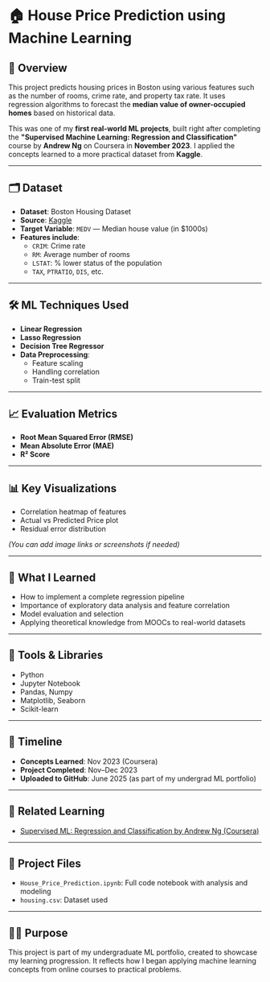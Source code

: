 # 🏠 House Price Prediction using Machine Learning

## 📌 Overview
This project predicts housing prices in Boston using various features such as the number of rooms, crime rate, and property tax rate. It uses regression algorithms to forecast the **median value of owner-occupied homes** based on historical data.

This was one of my **first real-world ML projects**, built right after completing the **"Supervised Machine Learning: Regression and Classification"** course by **Andrew Ng** on Coursera in **November 2023**. I applied the concepts learned to a more practical dataset from **Kaggle**.

---

## 🗂️ Dataset
- **Dataset**: Boston Housing Dataset
- **Source**: [Kaggle](https://www.kaggle.com/datasets)
- **Target Variable**: `MEDV` — Median house value (in $1000s)
- **Features include**:
  - `CRIM`: Crime rate
  - `RM`: Average number of rooms
  - `LSTAT`: % lower status of the population
  - `TAX`, `PTRATIO`, `DIS`, etc.

---

## 🛠️ ML Techniques Used
- **Linear Regression**
- **Lasso Regression**
- **Decision Tree Regressor**
- **Data Preprocessing**:
  - Feature scaling
  - Handling correlation
  - Train-test split

---

## 📈 Evaluation Metrics
- **Root Mean Squared Error (RMSE)**
- **Mean Absolute Error (MAE)**
- **R² Score**

---

## 📊 Key Visualizations
- Correlation heatmap of features
- Actual vs Predicted Price plot
- Residual error distribution

*(You can add image links or screenshots if needed)*

---

## 🧠 What I Learned
- How to implement a complete regression pipeline
- Importance of exploratory data analysis and feature correlation
- Model evaluation and selection
- Applying theoretical knowledge from MOOCs to real-world datasets

---

## 🧰 Tools & Libraries
- Python
- Jupyter Notebook
- Pandas, Numpy
- Matplotlib, Seaborn
- Scikit-learn

---

## 📅 Timeline
- **Concepts Learned**: Nov 2023 (Coursera)
- **Project Completed**: Nov–Dec 2023
- **Uploaded to GitHub**: June 2025 (as part of my undergrad ML portfolio)

---

## 🔗 Related Learning
- [Supervised ML: Regression and Classification by Andrew Ng (Coursera)](https://www.coursera.org/learn/machine-learning)

---

## 📂 Project Files
- `House_Price_Prediction.ipynb`: Full code notebook with analysis and modeling
- `housing.csv`: Dataset used

---

## 👨‍🎓 Purpose
This project is part of my undergraduate ML portfolio, created to showcase my learning progression. It reflects how I began applying machine learning concepts from online courses to practical problems.
